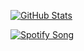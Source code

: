 [![GitHub Stats](https://github-profile-trophy.vercel.app/?username=Swastik2442&theme=tokyonight&no-frame=true&no-bg=true&column=6)](https://github.com/Swastik2442)

[![Spotify Song](https://spotify-readme-blond.vercel.app/api/spotify)]()
